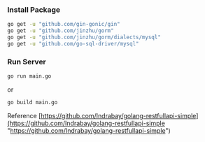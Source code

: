 ### Install Package
````bash
go get -u "github.com/gin-gonic/gin"
go get -u "github.com/jinzhu/gorm"
go get -u "github.com/jinzhu/gorm/dialects/mysql"
go get -u "github.com/go-sql-driver/mysql"
````

### Run Server
```bash
go run main.go
```
or
```bash
go build main.go
```

Reference
[https://github.com/Indrabay/golang-restfullapi-simple](https://github.com/Indrabay/golang-restfullapi-simple "https://github.com/Indrabay/golang-restfullapi-simple")